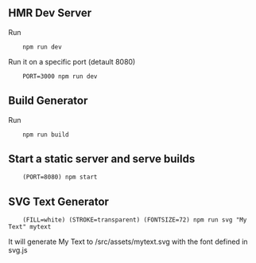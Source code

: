 ## HMR Dev Server

Run 

		npm run dev


Run it on a specific port (detault 8080)

		
		PORT=3000 npm run dev


## Build Generator


Run
		
		npm run build



## Start a static server and serve builds


		(PORT=8080) npm start


## SVG Text Generator
		
		(FILL=white) (STROKE=transparent) (FONTSIZE=72) npm run svg "My Text" mytext


It will generate My Text to /src/assets/mytext.svg with the font defined in svg.js
